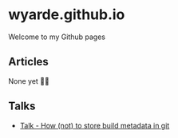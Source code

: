 # wyarde.github.io

Welcome to my Github pages


## Articles

None yet 🤷‍♂️

## Talks

- [Talk - How (not) to store build metadata in git](https://wyarde.github.io/talk-store-build-metadata-in-git)
